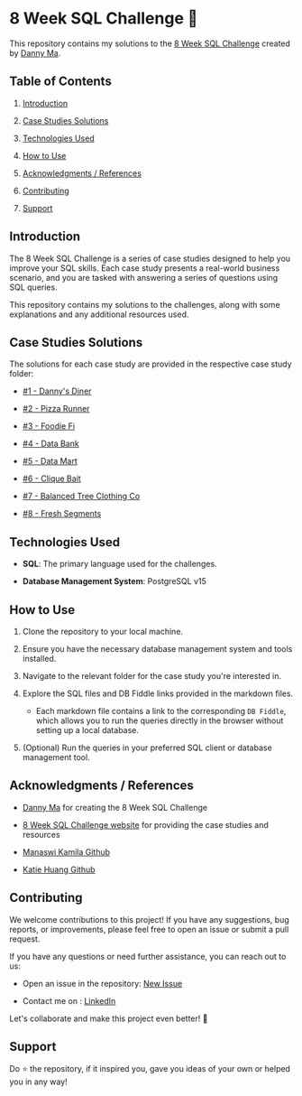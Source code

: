 # 8 Week SQL Challenge 🤖

This repository contains my solutions to the [8 Week SQL Challenge](https://8weeksqlchallenge.com/) created by [Danny Ma](https://www.linkedin.com/in/dannyma/). 

## Table of Contents
1. [Introduction](#introduction)

2. [Case Studies Solutions](#case-studies-solutions)
3. [Technologies Used](#technologies-used)
4. [How to Use](#how-to-use) 
6. [Acknowledgments / References](#acknowledgments-references)
7. [Contributing](#contributing)
8. [Support](#support)

## Introduction 
The 8 Week SQL Challenge is a series of case studies designed to help you improve your SQL skills. Each case study presents a real-world business scenario, and you are tasked with answering a series of questions using SQL queries.

This repository contains my solutions to the challenges, along with some explanations and any additional resources used.

## Case Studies Solutions 

The solutions for each case study are provided in the respective case study folder:

- [#1 - Danny's Diner](https://github.com/faizanxmulla/sql-portfolio/tree/main/case-studies%20-%208%20week%20SQL%20challenge/%231%20-%20Danny's%20Diner)

- [#2 - Pizza Runner](https://github.com/faizanxmulla/sql-portfolio/tree/main/case-studies%20-%208%20week%20SQL%20challenge/%232%20-%20Pizza%20Runner)
- [#3 - Foodie Fi](https://github.com/faizanxmulla/sql-portfolio/tree/main/case-studies%20-%208%20week%20SQL%20challenge/%233%20-%20Foodie%20Fi)
- [#4 - Data Bank](https://github.com/faizanxmulla/sql-portfolio/tree/main/case-studies%20-%208%20week%20SQL%20challenge/%234%20-%20Data%20Bank)
- [#5 - Data Mart](https://github.com/faizanxmulla/sql-portfolio/tree/main/case-studies%20-%208%20week%20SQL%20challenge/%235%20-%20Data%20Mart)
- [#6 - Clique Bait](https://github.com/faizanxmulla/sql-portfolio/tree/main/case-studies%20-%208%20week%20SQL%20challenge/%236%20-%20Clique%20Bait)
- [#7 - Balanced Tree Clothing Co](https://github.com/faizanxmulla/sql-portfolio/tree/main/case-studies%20-%208%20week%20SQL%20challenge/%237%20-%20Balanced%20Tree%20Clothing%20Co)
- [#8 - Fresh Segments](https://github.com/faizanxmulla/sql-portfolio/tree/main/case-studies%20-%208%20week%20SQL%20challenge/%238%20-%20Fresh%20Segments)

## Technologies Used 
- **SQL**: The primary language used for the challenges.

- **Database Management System**: PostgreSQL v15

## How to Use 
1. Clone the repository to your local machine.

2. Ensure you have the necessary database management system and tools installed.
3. Navigate to the relevant folder for the case study you're interested in.
4. Explore the SQL files and DB Fiddle links provided in the markdown files.
   - Each markdown file contains a link to the corresponding `DB Fiddle`, which allows you to run the queries directly in the browser without setting up a local database.
5. (Optional) Run the queries in your preferred SQL client or database management tool.



## Acknowledgments / References 
- [Danny Ma](https://www.linkedin.com/in/dannyma/) for creating the 8 Week SQL Challenge

- [8 Week SQL Challenge website](https://8weeksqlchallenge.com/) for providing the case studies and resources
- [Manaswi Kamila Github](https://github.com/manaswikamila05/8-Week-SQL-Challenge)
- [Katie Huang Github](https://github.com/katiehuangx/8-Week-SQL-Challenge)

## Contributing 
We welcome contributions to this project! If you have any suggestions, bug reports, or improvements, please feel free to open an issue or submit a pull request.

If you have any questions or need further assistance, you can reach out to us:
- Open an issue in the repository: [New Issue](https://github.com/faizanxmulla/sql-portfolio/issues/new)

- Contact me on : [LinkedIn](https://www.linkedin.com/in/faizanxmulla/)

Let's collaborate and make this project even better! 💪

## Support 
Do ⭐ the repository, if it inspired you, gave you ideas of your own or helped you in any way!